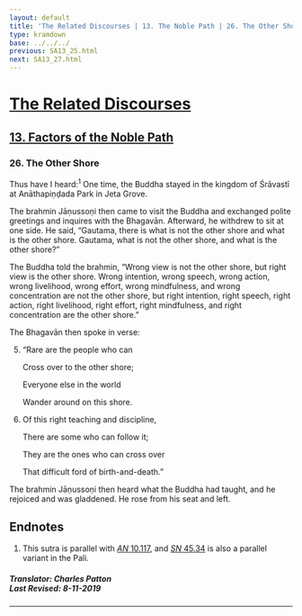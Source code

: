 ```yaml
---
layout: default
title: 'The Related Discourses | 13. The Noble Path | 26. The Other Shore'
type: kramdown
base: ../../../
previous: SA13_25.html
next: SA13_27.html
---
```


# [The Related Discourses](../index.html)
## [13. Factors of the Noble Path](index.html)
### 26. The Other Shore

<section><p id="en.1-1">Thus have I heard:<sup class="noteref">1</sup> One time, the Buddha stayed in the kingdom of Śrāvastī at Anāthapiṇḍada Park in Jeta Grove.</p>


</section>
<section><p id="en.1-2">The brahmin Jāṇussoṇi then came to visit the Buddha and exchanged polite greetings and inquires with the Bhagavān. Afterward, he withdrew to sit at one side. He said, “Gautama, there is what is not the other shore and what is the other shore. Gautama, what is not the other shore, and what is the other shore?”</p>


</section>
<section><p id="en.1-3">The Buddha told the brahmin, “Wrong view is not the other shore, but right view is the other shore. Wrong intention, wrong speech, wrong action, wrong livelihood, wrong effort, wrong mindfulness, and wrong concentration are not the other shore, but right intention, right speech, right action, right livelihood, right effort, right mindfulness, and right concentration are the other shore.”</p>


</section>
<section><p id="en.1-4">The Bhagavān then spoke in verse:</p>


</section>
<section>
<ol  id="en.5" start="5" class="verse en">
<li class="en">

“Rare are the people who can<br/>

Cross over to the other shore;<br/>

Everyone else in the world<br/>

Wander around on this shore.<br/>

</li>
</ol>



</section>
<section>
<ol  id="en.6" start="6" class="verse en">
<li class="en">

Of this right teaching and discipline,<br/>

There are some who can follow it;<br/>

They are the ones who can cross over<br/>

That difficult ford of birth-and-death.”<br/>

</li>
</ol>



</section>
<section><p id="en.1-7">The brahmin Jāṇussoṇi then heard what the Buddha had taught, and he rejoiced and was gladdened. He rose from his seat and left.</p>


</section><h2>Endnotes</h2>
<ol><li>This sutra is parallel with <a href="https://suttacentral.net/an10.117" target="_blank"><em>AN</em> 10.117</a>, and <a href="https://suttacentral.net/sn45.34" target="_blank"><em>SN</em> 45.34</a> is also a parallel variant in the Pali.</li></ol><section class="footer">
<h5>Translator: Charles Patton<br/>Last Revised: 8-11-2019</h5>
<hr/>